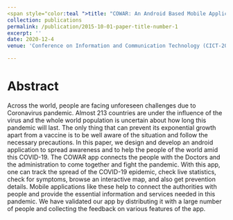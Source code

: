 ```yaml
---
<span style="color:teal ">title: "COWAR: An Android Based Mobile Application to Help Citizens and COVID-19 Warriors"</span>
collection: publications
permalink: /publication/2015-10-01-paper-title-number-1
excerpt: ''
date: 2020-12-4
venue: 'Conference on Information and Communication Technology (CICT-2020)-IEEE'

---
```

Abstract
======
Across the world, people are facing unforeseen challenges due to Coronavirus pandemic. Almost 213 countries are under the influence of the virus and the whole world population is uncertain about how long this pandemic will last. The only thing that can prevent its exponential growth apart from a vaccine is to be well aware of the situation and follow the necessary precautions. In this paper, we design and develop an android application to spread awareness and to help the people of the world amid this COVID-19. The COWAR app connects the people with the Doctors and the administration to come together and fight the pandemic. With this app, one can track the spread of the COVID-19 epidemic, check live statistics, check for symptoms, browse an interactive map, and also get prevention details. Mobile applications like these help to connect the authorities with people and provide the essential information and services needed in this pandemic. We have validated our app by distributing it with a large number of people and collecting the feedback on various features of the app.

